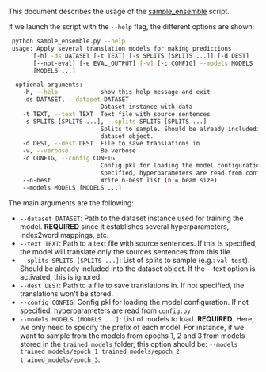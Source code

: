 This document describes the usage of the [sample_ensemble](https://github.com/lvapeab/nmt-keras/blob/master/sample_ensemble.py) script.

If we launch the script with the `--help` flag, the different options are shown:
```bash
 python sample_ensemble.py --help
 usage: Apply several translation models for making predictions
       [-h] -ds DATASET [-t TEXT] [-s SPLITS [SPLITS ...]] [-d DEST]
       [--not-eval] [-e EVAL_OUTPUT] [-v] [-c CONFIG] --models MODELS
       [MODELS ...]

  optional arguments:
    -h, --help            show this help message and exit
    -ds DATASET, --dataset DATASET
                          Dataset instance with data
    -t TEXT, --text TEXT  Text file with source sentences
    -s SPLITS [SPLITS ...], --splits SPLITS [SPLITS ...]
                          Splits to sample. Should be already includedinto the
                          dataset object.
    -d DEST, --dest DEST  File to save translations in
    -v, --verbose         Be verbose
    -c CONFIG, --config CONFIG
                          Config pkl for loading the model configuration. If not
                          specified, hyperparameters are read from config.py
    --n-best              Write n-best list (n = beam size)                       
    --models MODELS [MODELS ...]
```

The main arguments are the following: 
* ``--dataset DATASET``: Path to the dataset instance used for training the model. **REQUIRED** since it establishes several hyperparameters, index2word mappings, etc.
* ``--text TEXT``: Path to a text file with source sentences. If this is specified, the model will translate only the sources sentences from this file.
* ``--splits SPLITS [SPLITS ...]``: List of splits to sample (e.g.: ``val test``). Should be already included into the dataset object. If the --text option is activated, this is ignored.
* ``--dest DEST``: Path to a file to save translations in. If not specified, the translations won't be stored.
* ``--config CONFIG``: Config pkl for loading the model configuration. If not specified, hyperparameters are read from ``config.py``
* ``--models MODELS [MODELS ...]``: List of models to load. **REQUIRED**. Here, we only need to specify the prefix of each model. For instance, if we want to sample from the models from epochs 1, 2 and 3 from models stored in the ``trained_models`` folder, this option should be: ``--models trained_models/epoch_1 trained_models/epoch_2 trained_models/epoch_3``.
